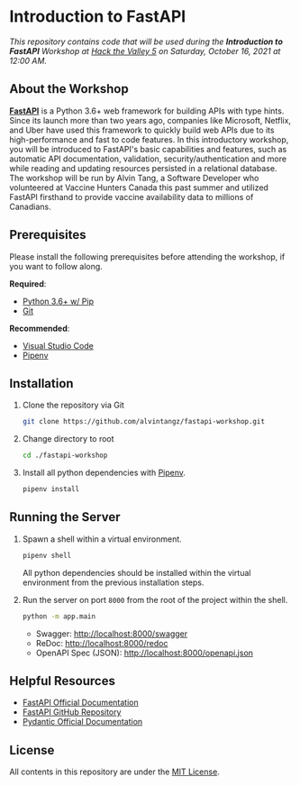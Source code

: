 # Introduction to FastAPI

_This repository contains code that will be used during the **Introduction to FastAPI** Workshop at [Hack the Valley 5](https://hackthevalley.io/) on Saturday, October 16, 2021 at 12:00 AM._

## About the Workshop

**[FastAPI](https://fastapi.tiangolo.com/)** is a Python 3.6+ web framework for building APIs with type hints. Since its launch more than two years ago, companies like Microsoft, Netflix, and Uber have used this framework to quickly build web APIs due to its high-performance and fast to code features. In this introductory workshop, you will be introduced to FastAPI's basic capabilities and features, such as automatic API documentation, validation, security/authentication and more while reading and updating resources persisted in a relational database. The workshop will be run by Alvin Tang, a Software Developer who volunteered at Vaccine Hunters Canada this past summer and utilized FastAPI firsthand to provide vaccine availability data to millions of Canadians.

## Prerequisites

Please install the following prerequisites before attending the workshop, if you want to follow along.

**Required**:

- [Python 3.6+ w/ Pip](https://www.python.org/downloads/)
- [Git](https://git-scm.com/downloads)

**Recommended**:

- [Visual Studio Code](https://code.visualstudio.com/)
- [Pipenv](https://pipenv-fork.readthedocs.io/en/latest/install.html#pragmatic-installation-of-pipenv)

## Installation

1. Clone the repository via Git

   ```bash
   git clone https://github.com/alvintangz/fastapi-workshop.git
   ```

2. Change directory to root

   ```bash
   cd ./fastapi-workshop
   ```

3. Install all python dependencies with [Pipenv](https://pipenv-fork.readthedocs.io/en/latest/).

   ```bash
   pipenv install
   ```

## Running the Server

1. Spawn a shell within a virtual environment.

   ```bash
   pipenv shell
   ```

   All python dependencies should be installed within the virtual environment from the previous installation steps.

2. Run the server on port `8000` from the root of the project within the shell.

   ```bash
   python -m app.main
   ```

   - Swagger: [http://localhost:8000/swagger](http://localhost:8000/swagger)
   - ReDoc: [http://localhost:8000/redoc](http://localhost:8000/redoc)
   - OpenAPI Spec (JSON): [http://localhost:8000/openapi.json](http://localhost:8000/openapi.json)

## Helpful Resources

- [FastAPI Official Documentation](https://fastapi.tiangolo.com/)
- [FastAPI GitHub Repository](https://github.com/tiangolo/fastapi)
- [Pydantic Official Documentation](https://pydantic-docs.helpmanual.io/)

## License

All contents in this repository are under the [MIT License](./LICENSE).
